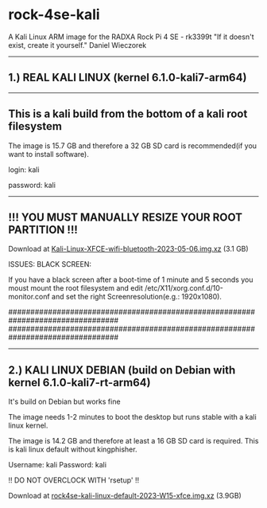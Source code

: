 # rock-4se-kali
A Kali Linux ARM image for the RADXA Rock Pi 4 SE - rk3399t
"If it doesn't exist, create it yourself." Daniel Wieczorek


-------------------
1.) REAL KALI LINUX            (kernel 6.1.0-kali7-arm64)
-------------------
---------------------------------------------------------------
This is a kali build from the bottom of a kali root filesystem
---------------------------------------------------------------

The image is 15.7 GB and therefore a 32 GB SD card is recommended(if you want to install software). 

login:    kali

password: kali

-----------------------------------------------------
!!! YOU MUST MANUALLY RESIZE YOUR ROOT PARTITION !!!
-----------------------------------------------------

Download at <a href="https://drive.google.com/file/d/1QoC4TYqMhqN2ZGgexg_mCqpXTqODOYb7/view?usp=sharing">Kali-Linux-XFCE-wifi-bluetooth-2023-05-06.img.xz</a> (3.1 GB)

ISSUES:
BLACK SCREEN:

If you have a black screen after a boot-time of 1 minute and 5 seconds you moust mount the root filesystem and edit /etc/X11/xorg.conf.d/10-monitor.conf and set the right Screenresolution(e.g.: 1920x1080).

#################################################################################
#################################################################################


---------------------
2.) KALI LINUX DEBIAN          (build on Debian with kernel 6.1.0-kali7-rt-arm64)
---------------------
It's build on Debian but works fine

The image needs 1-2 minutes to boot the desktop but runs stable with a kali linux kernel.

The image is 14.2 GB and therefore at least a 16 GB SD card is required.
This is kali linux default without kingphisher.

Username: kali
Password: kali

!! DO NOT OVERCLOCK WITH 'rsetup' !!

Download at <a href="https://drive.google.com/file/d/1sig3IbY23cuAeM2c20aRQESbx57z_mBA/view?usp=sharing">rock4se-kali-linux-default-2023-W15-xfce.img.xz</a> (3.9GB)
